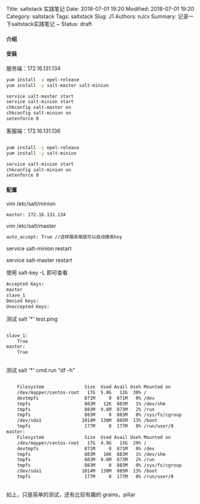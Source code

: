 Title: saltstack 实践笔记
Date: 2018-07-01 19:20
Modified: 2018-07-01 19:20
Category: saltstack
Tags: saltstack
Slug: J1
Authors: nJcx
Summary: 记录一下saltstack实践笔记 ~
Status: draft

#### 介绍


#### 安装

服务端：172.16.131.134

```bash
yum install -y epel-release
yum install -y salt-master salt-minion
```

```bash
service salt-master start
service salt-minion start
chkconfig salt-master on
chkconfig salt-minion on
setenforce 0
```

客服端：172.16.131.136

```bash

yum install -y epel-release
yum install -y salt-minion

```

```bash
service salt-minion start
chkconfig salt-minion on
setenforce 0
```


#### 配置

 vim /etc/salt/minion

```bash
master: 172.16.131.134
```
 
 
 vim /etc/salt/master
  
 ```bash
 auto_accept: True //这样服务端就可以自动接收key
 ```
 
 service salt-minion restart
 
 service salt-master restart


使用 salt-key -L 即可查看

```bash
Accepted Keys:
master
slave_1
Denied Keys:
Unaccepted Keys:

```

测试  salt '*' test.ping 

```bash

slave_1:
    True
master:
    True
    
```

测试 salt '*' cmd.run "df -h"

```bash

    Filesystem               Size  Used Avail Use% Mounted on
    /dev/mapper/centos-root   17G  5.0G   13G  30% /
    devtmpfs                 871M     0  871M   0% /dev
    tmpfs                    883M   12K  883M   1% /dev/shm
    tmpfs                    883M  9.6M  873M   2% /run
    tmpfs                    883M     0  883M   0% /sys/fs/cgroup
    /dev/sda1               1014M  130M  885M  13% /boot
    tmpfs                    177M     0  177M   0% /run/user/0
master:
    Filesystem               Size  Used Avail Use% Mounted on
    /dev/mapper/centos-root   17G  4.9G   13G  29% /
    devtmpfs                 871M     0  871M   0% /dev
    tmpfs                    883M   16K  883M   1% /dev/shm
    tmpfs                    883M  9.6M  873M   2% /run
    tmpfs                    883M     0  883M   0% /sys/fs/cgroup
    /dev/sda1               1014M  130M  885M  13% /boot
    tmpfs                    177M     0  177M   0% /run/user/0
    
```

如上，只是简单的测试，还有比较有趣的 grains，pillar
